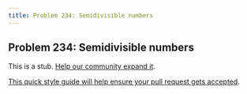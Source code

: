 ```yaml
---
title: Problem 234: Semidivisible numbers
---
```

## Problem 234: Semidivisible numbers

This is a stub. <a href='https://github.com/freecodecamp/guides/tree/master/src/pages/certifications/coding-interview-prep/project-euler/problem-234-semidivisible-numbers/index.md' target='_blank' rel='nofollow'>Help our community expand it</a>.

<a href='https://github.com/freecodecamp/guides/blob/master/README.md' target='_blank' rel='nofollow'>This quick style guide will help ensure your pull request gets accepted</a>.

<!-- The article goes here, in GitHub-flavored Markdown. Feel free to add YouTube videos, images, and CodePen/JSBin embeds  -->
